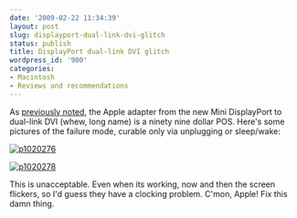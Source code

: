 ```yaml
---
date: '2009-02-22 11:34:39'
layout: post
slug: displayport-dual-link-dvi-glitch
status: publish
title: DisplayPort dual-link DVI glitch
wordpress_id: '900'
categories:
- Macintosh
- Reviews and recommendations
---
```


As [previously noted](http://fnord.phfactor.net/2009/01/20/you-complete-me/), the Apple adapter from the new Mini DisplayPort to dual-link DVI (whew, long name) is a ninety nine dollar POS. Here's some pictures of the failure mode, curable only via unplugging or sleep/wake:

[![p1020276](http://fnord.phfactor.net/wp-content/uploads/2009/02/p1020276-450x337.jpg)](http://fnord.phfactor.net/wp-content/uploads/2009/02/p1020276.jpg)



[![p1020278](http://fnord.phfactor.net/wp-content/uploads/2009/02/p1020278-450x337.jpg)](http://fnord.phfactor.net/wp-content/uploads/2009/02/p1020278.jpg)



This is unacceptable. Even when its working, now and then the screen flickers, so I'd guess they have a clocking problem. C'mon, Apple! Fix this damn thing.
